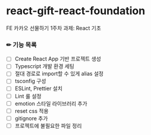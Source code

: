 # react-gift-react-foundation

FE 카카오 선물하기 1주차 과제: React 기초

### ✏ 기능 목록

- [ ] Create React App 기반 프로젝트 생성
- [ ] Typescript 개발 환경 세팅
- [ ] 절대 경로로 import할 수 있게 alias 설정
- [ ] tsconfig 구성
- [ ] ESLint, Prettier 설치
- [ ] Lint 룰 설정
- [ ] emotion 스타일 라이브러리 추가
- [ ] reset css 적용
- [ ] gitignore 추가
- [ ] 프로젝트에 불필요한 파일 정리
